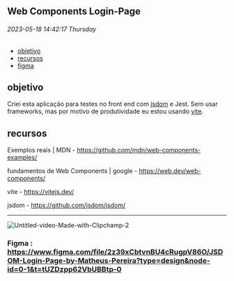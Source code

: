 ## Web Components Login-Page

###### 2023-05-18 14:42:17 Thursday

- [objetivo](#objetivo)
- [recursos](#recursos)
- [figma](#figma)

## objetivo

Criei esta aplicação para testes no front end com [jsdom](#jsdom) e Jest. Sem usar frameworks, mas por motivo de produtividade eu estou usando [vite](#vite).

## recursos

Exemplos reais | MDN - https://github.com/mdn/web-components-examples/

fundamentos de Web Components | google - https://web.dev/web-components/

vite - https://vitejs.dev/

jsdom - https://github.com/jsdom/jsdom/

---

![Untitled-video-Made-with-Clipchamp-_2_](https://github.com/97revenge/jsdom-trial/assets/80254945/36412e4f-997a-4fba-a2e7-b72615fe6610)

### Figma : https://www.figma.com/file/2z39xCbtvnBU4cRugpV86O/JSDOM-Login-Page-by-Matheus-Pereira?type=design&node-id=0-1&t=tUZDzpp62VbUBBtp-0

